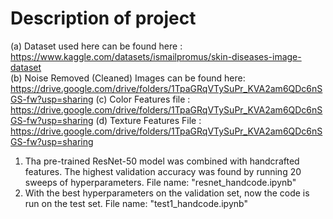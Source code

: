 # Description of project 


(a) Dataset used here can be found here             : https://www.kaggle.com/datasets/ismailpromus/skin-diseases-image-dataset                                
(b) Noise Removed (Cleaned) Images can be found here: https://drive.google.com/drive/folders/1TpaGRqVTySuPr_KVA2am6QDc6nSGS-fw?usp=sharing
(c) Color Features file                             : https://drive.google.com/drive/folders/1TpaGRqVTySuPr_KVA2am6QDc6nSGS-fw?usp=sharing
(d) Texture Features File                           : https://drive.google.com/drive/folders/1TpaGRqVTySuPr_KVA2am6QDc6nSGS-fw?usp=sharing

1. Tha pre-trained ResNet-50 model was combined with handcrafted features. The highest validation accuracy was found by running 20 sweeps of hyperparameters. File name: "resnet_handcode.ipynb"
2. With the best hyperparameters on the validation set, now the code is run on the test set. File name: "test1_handcode.ipynb"
